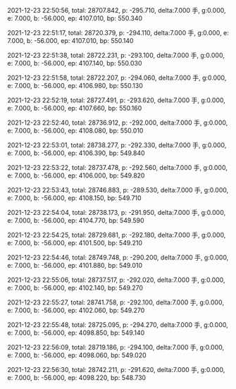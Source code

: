 2021-12-23 22:50:56, total: 28707.842, p: -295.710, delta:7.000 手, g:0.000, e: 7.000, b: -56.000, ep: 4107.010, bp: 550.340

2021-12-23 22:51:17, total: 28720.379, p: -294.110, delta:7.000 手, g:0.000, e: 7.000, b: -56.000, ep: 4107.010, bp: 550.140

2021-12-23 22:51:38, total: 28722.231, p: -293.100, delta:7.000 手, g:0.000, e: 7.000, b: -56.000, ep: 4107.140, bp: 550.030

2021-12-23 22:51:58, total: 28722.207, p: -294.060, delta:7.000 手, g:0.000, e: 7.000, b: -56.000, ep: 4106.980, bp: 550.130

2021-12-23 22:52:19, total: 28727.491, p: -293.620, delta:7.000 手, g:0.000, e: 7.000, b: -56.000, ep: 4107.660, bp: 550.160

2021-12-23 22:52:40, total: 28736.912, p: -292.000, delta:7.000 手, g:0.000, e: 7.000, b: -56.000, ep: 4108.080, bp: 550.010

2021-12-23 22:53:01, total: 28738.277, p: -292.330, delta:7.000 手, g:0.000, e: 7.000, b: -56.000, ep: 4106.390, bp: 549.840

2021-12-23 22:53:22, total: 28737.478, p: -292.560, delta:7.000 手, g:0.000, e: 7.000, b: -56.000, ep: 4106.000, bp: 549.820

2021-12-23 22:53:43, total: 28746.883, p: -289.530, delta:7.000 手, g:0.000, e: 7.000, b: -56.000, ep: 4108.150, bp: 549.710

2021-12-23 22:54:04, total: 28738.173, p: -291.950, delta:7.000 手, g:0.000, e: 7.000, b: -56.000, ep: 4104.770, bp: 549.590

2021-12-23 22:54:25, total: 28729.681, p: -292.180, delta:7.000 手, g:0.000, e: 7.000, b: -56.000, ep: 4101.500, bp: 549.210

2021-12-23 22:54:46, total: 28749.748, p: -290.200, delta:7.000 手, g:0.000, e: 7.000, b: -56.000, ep: 4101.880, bp: 549.010

2021-12-23 22:55:06, total: 28737.517, p: -292.020, delta:7.000 手, g:0.000, e: 7.000, b: -56.000, ep: 4102.140, bp: 549.270

2021-12-23 22:55:27, total: 28741.758, p: -292.100, delta:7.000 手, g:0.000, e: 7.000, b: -56.000, ep: 4102.060, bp: 549.270

2021-12-23 22:55:48, total: 28725.095, p: -294.270, delta:7.000 手, g:0.000, e: 7.000, b: -56.000, ep: 4098.850, bp: 549.140

2021-12-23 22:56:09, total: 28719.186, p: -294.100, delta:7.000 手, g:0.000, e: 7.000, b: -56.000, ep: 4098.060, bp: 549.020

2021-12-23 22:56:30, total: 28742.211, p: -291.620, delta:7.000 手, g:0.000, e: 7.000, b: -56.000, ep: 4098.220, bp: 548.730